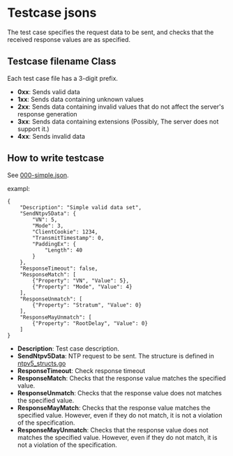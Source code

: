 # Testcase jsons
The test case specifies the request data to be sent, and checks that the received response values are as specified.

## Testcase filename Class
Each test case file has a 3-digit prefix.

- **0xx**: Sends valid data
- **1xx**: Sends data containing unknown values 
- **2xx**: Sends data containing invalid values that do not affect the server's response generation
- **3xx**: Sends data containing extensions (Possibly, The server does not support it.)
- **4xx**: Sends invalid data

## How to write testcase
See [000-simple.json](https://github.com/flano-yuki/ntp5-go-exp/blob/maub/testcase/000-simple.json).

exampl: 
```
{
	"Description": "Simple valid data set",
	"SendNtpv5Data": {
		"VN": 5,
		"Mode": 3,
		"ClientCookie": 1234,
		"TransmitTimestamp": 0,
		"PaddingEx": {
			"Length": 40
		}
	},
	"ResponseTimeout": false,
	"ResponseMatch": [
		{"Property": "VN", "Value": 5},
		{"Property": "Mode", "Value": 4}
	],
	"ResponseUnmatch": [
		{"Property": "Stratum", "Value": 0}
	],
	"ResponseMayUnmatch": [
		{"Property": "RootDelay", "Value": 0}
	]
}

```

- **Description**: Test case description.
- **SendNtpv5Data**: NTP request to be sent. The structure is defined in [ntpv5_structs.go](https://github.com/flano-yuki/ntp5-go-exp/blob/featuer/test/internal/ntpv5/ntpv5_structs.go)
- **ResponseTimeout**: Check response timeout
- **ResponseMatch**: Checks that the response value matches the specified value.
- **ResponseUnmatch**: Checks that the response value does not matches the specified value.
- **ResponseMayMatch**: Checks that the response value matches the specified value. However, even if they do not match, it is not a violation of the specification.
- **ResponseMayUnmatch**: Checks that the response value does not matches the specified value. However, even if they do not match, it is not a violation of the specification.
